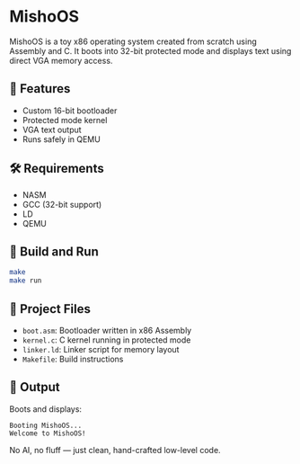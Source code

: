 # MishoOS

MishoOS is a toy x86 operating system created from scratch using Assembly and C. It boots into 32-bit protected mode and displays text using direct VGA memory access.

## 🚀 Features
- Custom 16-bit bootloader
- Protected mode kernel
- VGA text output
- Runs safely in QEMU

## 🛠 Requirements
- NASM
- GCC (32-bit support)
- LD
- QEMU

## 🔧 Build and Run

```bash
make
make run
```

## 📂 Project Files
- `boot.asm`: Bootloader written in x86 Assembly
- `kernel.c`: C kernel running in protected mode
- `linker.ld`: Linker script for memory layout
- `Makefile`: Build instructions

## 📸 Output
Boots and displays:

```
Booting MishoOS...
Welcome to MishoOS!
```

No AI, no fluff — just clean, hand-crafted low-level code.